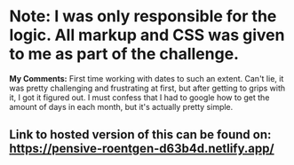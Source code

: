 # Note: I was only responsible for the logic. All markup and CSS was given to me as part of the challenge.
**My Comments:**
First time working with dates to such an extent. Can't lie, it was pretty challenging and frustrating at first, but after getting to grips with it, I got it figured out.
I must confess that I had to google how to get the amount of days in each month, but it's actually pretty simple.

## Link to hosted version of this can be found on: https://pensive-roentgen-d63b4d.netlify.app/
